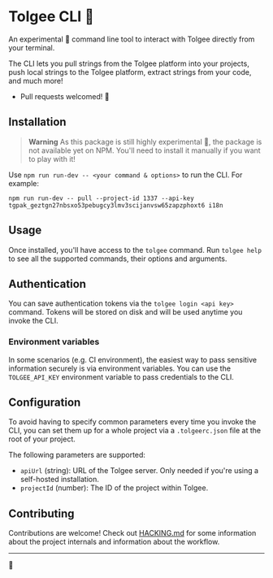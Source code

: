 # Tolgee CLI 🐁

An experimental 🧪 command line tool to interact with Tolgee directly from your terminal.

The CLI lets you pull strings from the Tolgee platform into your projects, push local strings to the Tolgee platform,
extract strings from your code, and much more!

- Pull requests welcomed! 🤩

## Installation
> **Warning**
> As this package is still highly experimental 🧪, the package is not available yet on NPM. You'll need to install
> it manually if you want to play with it!

Use `npm run run-dev -- <your command & options>` to run the CLI. For example:

`npm run run-dev -- pull --project-id 1337 --api-key tgpak_geztgn27nbsxo53pebugcy3lmv3scijanvsw65zapzphoxt6 i18n`

## Usage
Once installed, you'll have access to the `tolgee` command. Run `tolgee help` to see all the supported commands, their
options and arguments.

## Authentication
You can save authentication tokens via the `tolgee login <api key>` command. Tokens will be stored on disk and will be
used anytime you invoke the CLI.

### Environment variables
In some scenarios (e.g. CI environment), the easiest way to pass sensitive information securely is via environment
variables. You can use the `TOLGEE_API_KEY` environment variable to pass credentials to the CLI.

## Configuration
To avoid having to specify common parameters every time you invoke the CLI, you can set them up for a whole project
via a `.tolgeerc.json` file at the root of your project.

The following parameters are supported:
  - `apiUrl` (string): URL of the Tolgee server. Only needed if you're using a self-hosted installation.
  - `projectId` (number): The ID of the project within Tolgee.

## Contributing
Contributions are welcome! Check out [HACKING.md](HACKING.md) for some information about the project internals and
information about the workflow.

----
🧀
